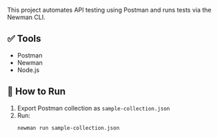

This project automates API testing using Postman and runs tests via the Newman CLI.

## ✅ Tools
- Postman
- Newman
- Node.js

## 🚀 How to Run

1. Export Postman collection as `sample-collection.json`
2. Run:
   ```bash
   newman run sample-collection.json

